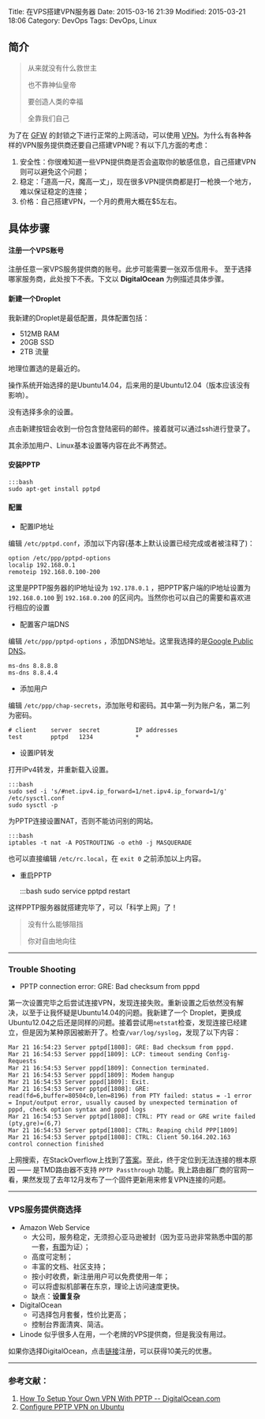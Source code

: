 Title: 在VPS搭建VPN服务器
Date: 2015-03-16 21:39
Modified: 2015-03-21 18:06
Category: DevOps
Tags: DevOps, Linux

## 简介
> 从来就没有什么救世主
>
> 也不靠神仙皇帝
>
> 要创造人类的幸福
>
> 全靠我们自己

为了在 [GFW](http://zh.wikipedia.org/wiki/防火长城) 的封锁之下进行正常的上网活动，可以使用 [VPN](http://zh.wikipedia.org/wiki/虛擬私人網路)。为什么有各种各样的VPN服务提供商还要自己搭建VPN呢？有以下几方面的考虑：

1. 安全性：你很难知道一些VPN提供商是否会盗取你的敏感信息，自己搭建VPN则可以避免这个问题；
2. 稳定：「道高一尺，魔高一丈」，现在很多VPN提供商都是打一枪换一个地方，难以保证稳定的连接；
3. 价格：自己搭建VPN，一个月的费用大概在$5左右。

## 具体步骤
#### 注册一个VPS账号
注册任意一家VPS服务提供商的账号。此步可能需要一张双币信用卡。
至于选择哪家服务商，此处按下不表。下文以 **DigitalOcean** 为例描述具体步骤。
#### 新建一个Droplet
我新建的Droplet是最低配置，具体配置包括：

* 512MB RAM
* 20GB SSD
* 2TB 流量

地理位置选的是最近的。

操作系统开始选择的是Ubuntu14.04，后来用的是Ubuntu12.04（版本应该没有影响）。

没有选择多余的设置。

点击新建按钮会收到一份包含登陆密码的邮件。接着就可以通过ssh进行登录了。

其余添加用户、Linux基本设置等内容在此不再赘述。
#### 安装PPTP

	:::bash
	sudo apt-get install pptpd
	
#### 配置
* 配置IP地址

编辑 `/etc/pptpd.conf`，添加以下内容(基本上默认设置已经完成或者被注释了)：

```
option /etc/ppp/pptpd-options
localip 192.168.0.1
remoteip 192.168.0.100-200
```
这里是PPTP服务器的IP地址设为 `192.178.0.1` ，把PPTP客户端的IP地址设置为 `192.168.0.100` 到 `192.168.0.200` 的区间内。当然你也可以自己的需要和喜欢进行相应的设置

* 配置客户端DNS

编辑 `/etc/ppp/pptpd-options` ，添加DNS地址。这里我选择的是[Google Public DNS](https://developers.google.com/speed/public-dns/)。

```
ms-dns 8.8.8.8
ms-dns 8.8.4.4
```

* 添加用户

编辑 `/etc/ppp/chap-secrets`，添加账号和密码。其中第一列为账户名，第二列为密码。

```
# client    server  secret          IP addresses
test		pptpd   1234            *
```

* 设置IP转发

打开IPv4转发，并重新载入设置。

	:::bash
	sudo sed -i 's/#net.ipv4.ip_forward=1/net.ipv4.ip_forward=1/g' /etc/sysctl.conf
	sudo sysctl -p

为PPTP连接设置NAT，否则不能访问别的网站。

	:::bash
	iptables -t nat -A POSTROUTING -o eth0 -j MASQUERADE
	
也可以直接编辑 `/etc/rc.local`，在 `exit 0` 之前添加以上内容。

* 重启PPTP

	:::bash
	sudo service pptpd restart

这样PPTP服务器就搭建完毕了，可以「科学上网」了！

> 没有什么能够阻挡
>
> 你对自由地向往

---
### Trouble Shooting
* PPTP connection error: GRE: Bad checksum from pppd

第一次设置完毕之后尝试连接VPN，发现连接失败。重新设置之后依然没有解决，以至于让我怀疑是Ubuntu14.04的问题。我新建了一个 Droplet，更换成 Ubuntu12.04之后还是同样的问题。接着尝试用`netstat`检查，发现连接已经建立，但是因为某种原因被断开了。检查`/var/log/syslog`，发现了以下内容：

```
Mar 21 16:54:23 Server pptpd[1808]: GRE: Bad checksum from pppd.
Mar 21 16:54:53 Server pppd[1809]: LCP: timeout sending Config-Requests
Mar 21 16:54:53 Server pppd[1809]: Connection terminated.
Mar 21 16:54:53 Server pppd[1809]: Modem hangup
Mar 21 16:54:53 Server pppd[1809]: Exit.
Mar 21 16:54:53 Server pptpd[1808]: GRE: read(fd=6,buffer=80504c0,len=8196) from PTY failed: status = -1 error = Input/output error, usually caused by unexpected termination of pppd, check option syntax and pppd logs
Mar 21 16:54:53 Server pptpd[1808]: CTRL: PTY read or GRE write failed (pty,gre)=(6,7)
Mar 21 16:54:53 Server pptpd[1808]: CTRL: Reaping child PPP[1809]
Mar 21 16:54:53 Server pptpd[1808]: CTRL: Client 50.164.202.163 control connection finished
```
上网搜索，在StackOverflow上找到了[答案](http://stackoverflow.com/a/21347817)。至此，终于定位到无法连接的根本原因 —— 是TMD路由器不支持 `PPTP Passthrough` 功能。我上路由器厂商的官网一看，果然发现了去年12月发布了一个固件更新用来修复VPN连接的问题。

---

### VPS服务提供商选择
* Amazon Web Service
    * 大公司，服务稳定，无须担心亚马逊被封（因为亚马逊非常熟悉中国的那一套，[有图](http://zhuanlan.zhihu.com/riobard/19910423)为证）；
	* 高度可定制；
	* 丰富的文档、社区支持；
	* 按小时收费，新注册用户可以免费使用一年；
	* 可以将虚拟机部署在东京，理论上访问速度更快。
	* 缺点：**设置复杂**
* DigitalOcean
	* 可选择包月套餐，性价比更高；
	* 控制台界面清爽、简洁。
* Linode 似乎很多人在用，一个老牌的VPS提供商，但是我没有用过。

如果你选择DigitalOcean，点击[链接](https://www.digitalocean.com/?refcode=ba81ee4b40b2)注册，可以获得10美元的优惠。

---
### 参考文献：
1. [How To Setup Your Own VPN With PPTP -- DigitalOcean.com](https://www.digitalocean.com/community/tutorials/how-to-setup-your-own-vpn-with-pptp)
2. [Configure PPTP VPN on Ubuntu](https://riobard.com/2011/11/12/pptp-vpn-on-ubuntu/)
